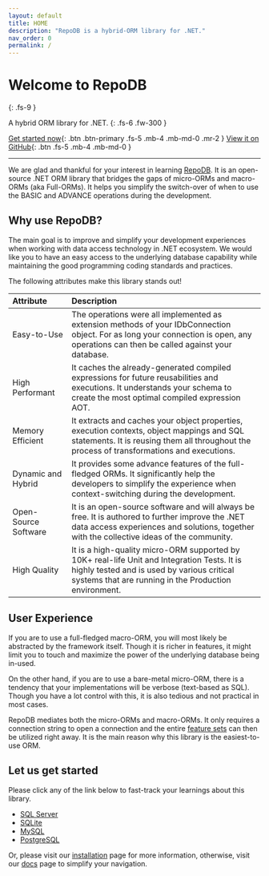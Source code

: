 ```yaml
---
layout: default
title: HOME
description: "RepoDB is a hybrid-ORM library for .NET."
nav_order: 0
permalink: /
---
```


# Welcome to RepoDB
{: .fs-9 }

A hybrid ORM library for .NET.
{: .fs-6 .fw-300 }

[Get started now](/tutorial/get-started-sqlserver){: .btn .btn-primary .fs-5 .mb-4 .mb-md-0 .mr-2 } [View it on GitHub](https://github.com/mikependon/RepoDB){: .btn .fs-5 .mb-4 .mb-md-0 }

---

We are glad and thankful for your interest in learning [RepoDB](https://github.com/mikependon/RepoDb). It is an open-source .NET ORM library that bridges the gaps of micro-ORMs and macro-ORMs (aka Full-ORMs). It helps you simplify the switch-over of when to use the BASIC and ADVANCE operations during the development.

## Why use RepoDB?

The main goal is to improve and simplify your development experiences when working with data access technology in .NET ecosystem. We would like you to have an easy access to the underlying database capability while maintaining the good programming coding standards and practices.

The following attributes make this library stands out!

| Attribute  | Description |
|:-------------|:------------------|
| Easy-to-Use | The operations were all implemented as extension methods of your IDbConnection object. For as long your connection is open, any operations can then be called against your database. |
| High Performant | It caches the already-generated compiled expressions for future reusabilities and executions. It understands your schema to create the most optimal compiled expression AOT. |
| Memory Efficient | It extracts and caches your object properties, execution contexts, object mappings and SQL statements. It is reusing them all throughout the process of transformations and executions. |
| Dynamic and Hybrid | It provides some advance features of the full-fledged ORMs. It significantly help the developers to simplify the experience when context-switching during the development. |
| Open-Source Software | It is an open-source software and will always be free. It is authored to further improve the .NET data access experiences and solutions, together with the collective ideas of the community. |
| High Quality | It is a high-quality micro-ORM supported by 10K+ real-life Unit and Integration Tests. It is highly tested and is used by various critical systems that are running in the Production environment. |

## User Experience

If you are to use a full-fledged macro-ORM, you will most likely be abstracted by the framework itself. Though it is richer in features, it might limit you to touch and maximize the power of the underlying database being in-used.

On the other hand, if you are to use a bare-metal micro-ORM, there is a tendency that your implementations will be verbose (text-based as SQL). Though you have a lot control with this, it is also tedious and not practical in most cases.

RepoDB mediates both the micro-ORMs and macro-ORMs. It only requires a connection string to open a connection and the entire [feature sets](/feature) can then be utilized right away. It is the main reason why this library is the easiest-to-use ORM.

## Let us get started

Please click any of the link below to fast-track your learnings about this library.

- [SQL Server](/tutorial/get-started-sqlserver)
- [SQLite](/tutorial/get-started-sqlite)
- [MySQL](/tutorial/get-started-mysql)
- [PostgreSQL](/tutorial/get-started-postgresql)

Or, please visit our [installation](/tutorial/installation) page for more information, otherwise, visit our [docs](/docs) page to simplify your navigation.
